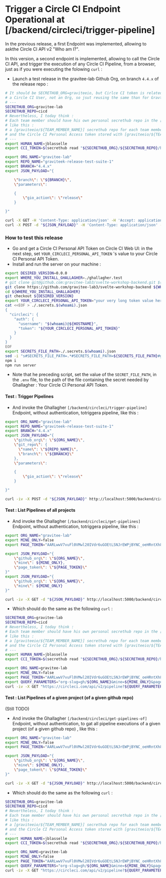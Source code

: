 # Trigger a Circle CI Endpoint Operational at [/backend/circleci/trigger-pipeline]

In the previous release, a first Endpoint was implemented, allowing to askthe Circle CI API v2 "Who am I?".

In this version, a second endpoint is implemented, allowing to call the Circle CI API, and trigger the execution of any Circle CI Pipeline, from a browser, just as if you were executing the folowing `curl` :

* Launch a test release in the gravitee-lab Github Org, on branch `4.4.x` of the release repo :

```bash
# It should be SECRETHUB_ORG=graviteeio, but Cirlce CI token is related to
# a Circle CI User, not an Org, so jsut reusing the same than for Gravtiee-Lab here, to work faster
# ---
SECRETHUB_ORG=gravitee-lab
SECRETHUB_REPO=cicd
# Nevertheless, I today think :
# Each team member should have his own personal secrethub repo in the [graviteeio] secrethub org.
# like this :
# a [graviteeio/${TEAM_MEMBER_NAME}] secrethub repo for each team member
# and the Circle CI Personal Access token stored with [graviteeio/${TEAM_MEMBER_NAME}/circleci/token]
# ---
export HUMAN_NAME=jblasselle
export CCI_TOKEN=$(secrethub read "${SECRETHUB_ORG}/${SECRETHUB_REPO}/humans/${HUMAN_NAME}/circleci/token")

export ORG_NAME="gravitee-lab"
export REPO_NAME="graviteek-release-test-suite-1"
export BRANCH="4.4.x"
export JSON_PAYLOAD="{

    \"branch\": \"${BRANCH}\",
    \"parameters\":

    {
        \"gio_action\": \"release\"
    }

}"

curl -X GET -H 'Content-Type: application/json' -H 'Accept: application/json' -H "Circle-Token: ${CCI_TOKEN}" https://circleci.com/api/v2/me | jq .
curl -X POST -d "${JSON_PAYLOAD}" -H 'Content-Type: application/json' -H 'Accept: application/json' -H "Circle-Token: ${CCI_TOKEN}" https://circleci.com/api/v2/project/gh/${ORG_NAME}/${REPO_NAME}/pipeline | jq .
```


### How to test this release

* Go and get a Circle CI Personal API Token on Circle CI Web UI: in the next step, set `YOUR_CIRCLECI_PERSONAL_API_TOKEN` 's value to your Circle CI Personal API Token.
* Install and run the server on your machine :
```bash
export DESIRED_VERSION=0.0.0
export WHERE_YOU_INSTALL_GHALLAGHER=./ghallagher.test
# git clone git@github.com:gravitee-lab3/svelte-workshop-backend.git ${WHERE_YOU_INSTALL_GHALLAGHER}
git clone https://github.com/gravitee-lab3/svelte-workshop-backend ${WHERE_YOU_INSTALL_GHALLAGHER}
cd ${WHERE_YOU_INSTALL_GHALLAGHER}
git checkout ${DESIRED_VERSION}
export YOUR_CIRCLECI_PERSONAL_API_TOKEN="your very long token value here"
cat <<EOF > ./.secrets.$(whoami).json
{
  "circleci": {
    "auth": {
      "username": "$(whoami)@${HOSTNAME}",
      "token": "${YOUR_CIRCLECI_PERSONAL_API_TOKEN}"
    }
  }
}
EOF
export SECRETS_FILE_PATH=./.secrets.$(whoami).json
sed -i "s#SECRETS_FILE_PATH=.*#SECRETS_FILE_PATH=${SECRETS_FILE_PATH}#g" ./.env
npm i
npm run server
```

* Note that he preceding script, set the value of the `SECRET_FILE_PATH`, in the `.env` file, to the path of the file containing the secret needed by Ghallagher : Your Circle CI Personal API Token.

#### Test : Trigger Pipelines

* And invoke the Ghallagher `[/backend/circleci/trigger-pipeline]` Endpoint, without authentication, totriggera pipeline, like this :

```bash
export ORG_NAME="gravitee-lab"
export REPO_NAME="graviteek-release-test-suite-1"
export BRANCH="4.4.x"
export JSON_PAYLOAD="{
    \"github_org\": \"${ORG_NAME}\",
    \"git_repo\": {
      \"name\": \"${REPO_NAME}\",
      \"branch\": \"${BRANCH}\"
    },
    \"parameters\":

    {
        \"gio_action\": \"release\"
    }

}"

curl -iv -X POST -d "${JSON_PAYLOAD}" http://localhost:5000/backend/circleci/trigger-pipeline -H 'Content-Type: application/json' -H 'Accept: application/json' | tail -n 1 | jq .

```

#### Test : List Pipelines of all projects

* And invoke the Ghallagher `[/backend/circleci/get-pipelines]` Endpoint, without authentication, totriggera pipeline, like this :

```bash
export ORG_NAME="gravitee-lab"
export MINE_ONLY=false
export PAGE_TOKEN="AARLwwV7vuFl0VMwl20IVdr6uGOEtLSNJrEWPjBYNC_oeHRntXh8SD2KLvXBj9cv3V5a_zKczdNZcTcRNM1_Ao2gR5hVu802JPFw7yIewjAVZzUELxZ683hcYmmhabpeHcf_HkIGGljg8lIAV9Ajjl9xUBuS6slRlqeS93WlRef7T0TyBnYgs6I"

export JSON_PAYLOAD="{
    \"github_org\": \"${ORG_NAME}\",
    \"mine\": ${MINE_ONLY},
    \"page_token\": \"${PAGE_TOKEN}\"
}"
export JSON_PAYLOAD="{
    \"github_org\": \"${ORG_NAME}\",
    \"mine\": ${MINE_ONLY}
}"

curl -iv -X GET -d "${JSON_PAYLOAD}" http://localhost:5000/backend/circleci/get-pipelines -H 'Content-Type: application/json' -H 'Accept: application/json' | tail -n 1 | jq .

```

* Which should do the same as the following `curl` :

```bash
SECRETHUB_ORG=gravitee-lab
SECRETHUB_REPO=cicd
# Nevertheless, I today think :
# Each team member should have his own personal secrethub repo in the [graviteeio] secrethub org.
# like this :
# a [graviteeio/${TEAM_MEMBER_NAME}] secrethub repo for each team member
# and the Circle CI Personal Access token stored with [graviteeio/${TEAM_MEMBER_NAME}/circleci/token]
# ---
export HUMAN_NAME=jblasselle
export CCI_TOKEN=$(secrethub read "${SECRETHUB_ORG}/${SECRETHUB_REPO}/humans/${HUMAN_NAME}/circleci/token")

export ORG_NAME=gravitee-lab
export MINE_ONLY=false
export PAGE_TOKEN="AARLwwV7vuFl0VMwl20IVdr6uGOEtLSNJrEWPjBYNC_oeHRntXh8SD2KLvXBj9cv3V5a_zKczdNZcTcRNM1_Ao2gR5hVu802JPFw7yIewjAVZzUELxZ683hcYmmhabpeHcf_HkIGGljg8lIAV9Ajjl9xUBuS6slRlqeS93WlRef7T0TyBnYgs6I"
export QUERY_PARAMETERS="org-slug=gh/${ORG_NAME}&mine=${MINE_ONLY}&page-token=${PAGE_TOKEN}"
curl -iv -X GET "https://circleci.com/api/v2/pipeline?${QUERY_PARAMETERS}" -H 'Content-Type: application/json' -H 'Accept: application/json' -H "Circle-Token: ${CCI_TOKEN}" | tail -n 1 | jq .
```

#### Test : List Pipelines of a given project (of a given github repo)

(Still TODO)

* And invoke the Ghallagher `[/backend/circleci/get-pipelines-of]` Endpoint, without authentication, to gat all pipeline executions of a given project (of a given github repo) , like this :

```bash
export ORG_NAME="gravitee-lab"
export MINE_ONLY=false
export PAGE_TOKEN="AARLwwV7vuFl0VMwl20IVdr6uGOEtLSNJrEWPjBYNC_oeHRntXh8SD2KLvXBj9cv3V5a_zKczdNZcTcRNM1_Ao2gR5hVu802JPFw7yIewjAVZzUELxZ683hcYmmhabpeHcf_HkIGGljg8lIAV9Ajjl9xUBuS6slRlqeS93WlRef7T0TyBnYgs6I"

export JSON_PAYLOAD="{
    \"github_org\": \"${ORG_NAME}\",
    \"mine\": ${MINE_ONLY},
    \"page_token\": \"${PAGE_TOKEN}\"
}"

curl -iv -X GET -d "${JSON_PAYLOAD}" http://localhost:5000/backend/circleci/get-pipelines-of -H 'Content-Type: application/json' -H 'Accept: application/json' | tail -n 1 | jq .

```

* Which should do the same as the following `curl` :

```bash
SECRETHUB_ORG=gravitee-lab
SECRETHUB_REPO=cicd
# Nevertheless, I today think :
# Each team member should have his own personal secrethub repo in the [graviteeio] secrethub org.
# like this :
# a [graviteeio/${TEAM_MEMBER_NAME}] secrethub repo for each team member
# and the Circle CI Personal Access token stored with [graviteeio/${TEAM_MEMBER_NAME}/circleci/token]
# ---
export HUMAN_NAME=jblasselle
export CCI_TOKEN=$(secrethub read "${SECRETHUB_ORG}/${SECRETHUB_REPO}/humans/${HUMAN_NAME}/circleci/token")

export ORG_NAME=gravitee-lab
export MINE_ONLY=false
export PAGE_TOKEN="AARLwwV7vuFl0VMwl20IVdr6uGOEtLSNJrEWPjBYNC_oeHRntXh8SD2KLvXBj9cv3V5a_zKczdNZcTcRNM1_Ao2gR5hVu802JPFw7yIewjAVZzUELxZ683hcYmmhabpeHcf_HkIGGljg8lIAV9Ajjl9xUBuS6slRlqeS93WlRef7T0TyBnYgs6I"
export QUERY_PARAMETERS="org-slug=gh/${ORG_NAME}&mine=${MINE_ONLY}&page-token=${PAGE_TOKEN}"
curl -iv -X GET "https://circleci.com/api/v2/pipeline?${QUERY_PARAMETERS}" -H 'Content-Type: application/json' -H 'Accept: application/json' -H "Circle-Token: ${CCI_TOKEN}" | tail -n 1 | jq .
```

